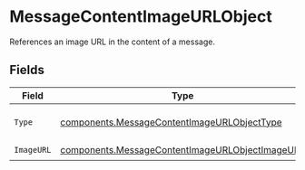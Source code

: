 # MessageContentImageURLObject

References an image URL in the content of a message.


## Fields

| Field                                                                                                              | Type                                                                                                               | Required                                                                                                           | Description                                                                                                        |
| ------------------------------------------------------------------------------------------------------------------ | ------------------------------------------------------------------------------------------------------------------ | ------------------------------------------------------------------------------------------------------------------ | ------------------------------------------------------------------------------------------------------------------ |
| `Type`                                                                                                             | [components.MessageContentImageURLObjectType](../../models/components/messagecontentimageurlobjecttype.md)         | :heavy_check_mark:                                                                                                 | The type of the content part.                                                                                      |
| `ImageURL`                                                                                                         | [components.MessageContentImageURLObjectImageURL](../../models/components/messagecontentimageurlobjectimageurl.md) | :heavy_check_mark:                                                                                                 | N/A                                                                                                                |